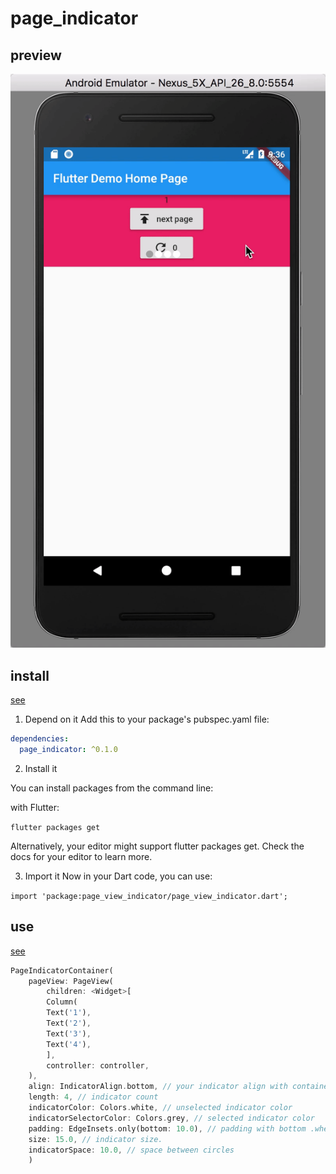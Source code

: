 # page_indicator

## preview

![image](https://raw.githubusercontent.com/CaiJingLong/some_asset/master/page_indicator1.gif)

## install

[see](#-installing-tab-)

1. Depend on it
   Add this to your package's pubspec.yaml file:

```yaml
dependencies:
  page_indicator: ^0.1.0
```

2. Install it

You can install packages from the command line:

with Flutter:

`flutter packages get`

Alternatively, your editor might support flutter packages get. Check the docs for your editor to learn more.

3. Import it
   Now in your Dart code, you can use:

`import 'package:page_view_indicator/page_view_indicator.dart';`

## use

[see](#-example-tab-)

```dart
PageIndicatorContainer(
    pageView: PageView(
        children: <Widget>[
        Column(
        Text('1'),
        Text('2'),
        Text('3'),
        Text('4'),
        ],
        controller: controller,
    ),
    align: IndicatorAlign.bottom, // your indicator align with container
    length: 4, // indicator count
    indicatorColor: Colors.white, // unselected indicator color
    indicatorSelectorColor: Colors.grey, // selected indicator color
    padding: EdgeInsets.only(bottom: 10.0), // padding with bottom .when align top you should use properties `top:10.0`
    size: 15.0, // indicator size.
    indicatorSpace: 10.0, // space between circles
    )
```
